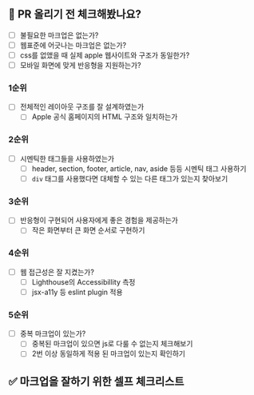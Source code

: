 ## 📝 PR 올리기 전 체크해봤나요?
- [ ] 불필요한 마크업은 없는가?
- [ ] 웹표준에 어긋나는 마크업은 없는가?
- [ ] css를 없앴을 때 실제 apple 웹사이트와 구조가 동일한가?
- [ ] 모바일 화면에 맞게 반응형을 지원하는가?

### 1순위

- [ ]  전체적인 레이아웃 구조를 잘 설계하였는가
    - [ ]  Apple 공식 홈페이지의 HTML 구조와 일치하는가

### 2순위

- [ ]  시멘틱한 태그들을 사용하였는가
    - [ ]  header, section, footer, article, nav, aside 등등 시멘틱 태그 사용하기
    - [ ]  `div` 태그를 사용했다면 대체할 수 있는 다른 태그가 있는지 찾아보기

### 3순위

- [ ]  반응형이 구현되어 사용자에게 좋은 경험을 제공하는가
    - [ ]  작은 화면부터 큰 화면 순서로 구현하기

### 4순위

- [ ]  웹 접근성은 잘 지켰는가?
    - [ ]  Lighthouse의 Accessibillity 측정
    - [ ]  jsx-a11y 등 eslint plugin 적용

### 5순위

- [ ]  중복 마크업이 있는가?
    - [ ]  중복된 마크업이 있으면 js로 다룰 수 없는지 체크해보기
    - [ ]  2번 이상 동일하게 적용 된 마크업이 있는지 확인하기

## ✅ 마크업을 잘하기 위한 셀프 체크리스트

